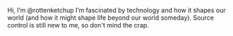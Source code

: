Hi, I’m @rottenketchup
I’m fascinated by technology and how it shapes our world (and how it might shape life beyond our world someday).
Source control is still new to me, so don't mind the crap.

<!---
rottenketchup/rottenketchup is a ✨ special ✨ repository because its `README.md` (this file) appears on your GitHub profile.
You can click the Preview link to take a look at your changes.
--->
